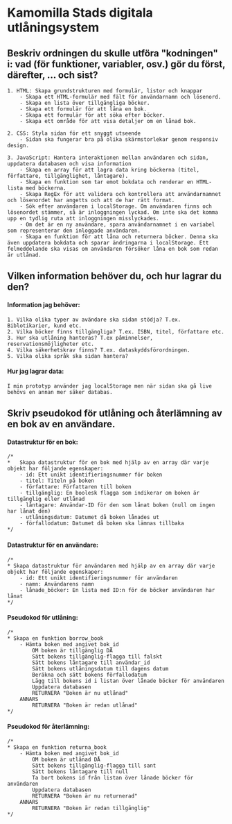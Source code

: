 
# Kamomilla Stads digitala utlåningsystem

## Beskriv ordningen du skulle utföra "kodningen" i: vad (för funktioner, variabler, osv.) gör du först, därefter, … och sist?
    1. HTML: Skapa grundstrukturen med formulär, listor och knappar
        - Skapa ett HTML-formulär med fält för användarnamn och lösenord.
        - Skapa en lista över tillgängliga böcker.
        - Skapa ett formulär för att låna en bok.
        - Skapa ett formulär för att söka efter böcker.
        - Skapa ett område för att visa detaljer om en lånad bok.

    2. CSS: Styla sidan för ett snyggt utseende
        - Sidan ska fungerar bra på olika skärmstorlekar genom responsiv design.

    3. JavaScript: Hantera interaktionen mellan användaren och sidan, uppdatera databasen och visa information
        - Skapa en array för att lagra data kring böckerna (titel, författare, tillgänglighet, låntagare).
        - Skapa en funktion som tar emot bokdata och renderar en HTML-lista med böckerna. 
        - Skapa RegEx för att validera och kontrollera att användarnamnet och lösenordet har angetts och att de har rätt format. 
        - Sök efter användaren i localStorage. Om användaren finns och lösenordet stämmer, så är inloggningen lyckad. Om inte ska det komma upp en tydlig ruta att inloggningen misslyckades.
        - Om det är en ny användare, spara användarnamnet i en variabel som representerar den inloggade användaren. 
        - Skapa en funktion för att låna och returnera böcker. Denna ska även uppdatera bokdata och sparar ändringarna i localStorage. Ett felmeddelande ska visas om användaren försöker låna en bok som redan är utlånad.


## Vilken information behöver du, och hur lagrar du den?

#### Information jag behöver: 
    1. Vilka olika typer av avändare ska sidan stödja? T.ex. Biblotikarier, kund etc. 
    2. Vilka böcker finns tillgängliga? T.ex. ISBN, titel, författare etc.
    3. Hur ska utlåning hanteras? T.ex påminnelser, reservationsmöjligheter etc.
    4. Vilka säkerhetskrav finns? T.ex. dataskyddsförordningen. 
    5. Vilka olika språk ska sidan hantera?

#### Hur jag lagrar data:
    I min prototyp använder jag localStorage men när sidan ska gå live behövs en annan mer säker databas.  


## Skriv pseudokod för utlåning och återlämning av en bok av en användare.

#### Datastruktur för en bok: 
    /*
    *   Skapa datastruktur för en bok med hjälp av en array där varje objekt har följande egenskaper:
        - id: Ett unikt identifieringsnummer för boken
        - titel: Titeln på boken
        - författare: Författaren till boken
        - tillgänglig: En boolesk flagga som indikerar om boken är tillgänglig eller utlånad
        - låntagare: Användar-ID för den som lånat boken (null om ingen har lånat den)
        - utlåningsdatum: Datumet då boken lånades ut
        - förfallodatum: Datumet då boken ska lämnas tillbaka
    */

#### Datastruktur för en användare: 
    /*    
    * Skapa datastruktur för användaren med hjälp av en array där varje objekt har följande egenskaper:
        - id: Ett unikt identifieringsnummer för användaren
        - namn: Användarens namn
        - lånade_böcker: En lista med ID:n för de böcker användaren har lånat
    */

#### Pseudokod för utlåning: 
    /*
    * Skapa en funktion borrow_book
        - Hämta boken med angivet bok_id
            OM boken är tillgänglig DÅ
            Sätt bokens tillgänglig-flagga till falskt
            Sätt bokens låntagare till användar_id
            Sätt bokens utlåningsdatum till dagens datum
            Beräkna och sätt bokens förfallodatum
            Lägg till bokens id i listan över lånade böcker för användaren
            Uppdatera databasen
            RETURNERA "Boken är nu utlånad"
        ANNARS
            RETURNERA "Boken är redan utlånad"
    */

#### Pseudokod för återlämning: 
    /*
    * Skapa en funktion returna_book
        - Hämta boken med angivet bok_id
            OM boken är utlånad DÅ
            Sätt bokens tillgänglig-flagga till sant
            Sätt bokens låntagare till null
            Ta bort bokens id från listan över lånade böcker för användaren
            Uppdatera databasen
            RETURNERA "Boken är nu returnerad"
        ANNARS
            RETURNERA "Boken är redan tillgänglig"
    */
